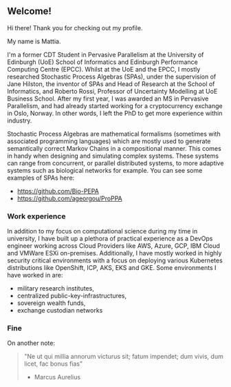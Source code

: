 ## Welcome!

Hi there! Thank you for checking out my profile. 

My name is Mattia. 

I'm a former CDT Student in Pervasive Parallelism at the University of Edinburgh (UoE) School of Informatics and Edinburgh Performance Computing Centre (EPCC). Whilst at the UoE and the EPCC, I mostly researched Stochastic Process Algebras (SPAs), under the supervision of Jane Hilston, the inventor of SPAs and Head of Research at the School of Informatics, and Roberto Rossi, Professor of Uncertainty Modelling at UoE Business School. After my first year, I was awarded an MS in Pervasive Parallelism, and had already started working for a cryptocurrency exchange in Oslo, Norway. In other words, I left the PhD to get more experience within industry.

Stochastic Process Algebras are mathematical formalisms (sometimes with associated programming languages) which are mostly used to generate semantically correct Markov Chains in a compositional manner. This comes in handy when designing and simulating complex systems. These systems can range from concurrent, or parallel distributed systems, to more adaptive systems such as biological networks for example. You can see some examples of SPAs here:
- https://github.com/Bio-PEPA 
- https://github.com/ageorgou/ProPPA

### Work experience

In addition to my focus on computational science during my time in university, I have built up a plethora of practical experience as a DevOps engineer working across Cloud Providers like AWS, Azure, GCP, IBM Cloud and VMWare ESXi on-premises. Additionally, I have mostly worked in highly security critical environments with a focus on deploying various Kubernetes distributions like OpenShift, ICP, AKS, EKS and GKE. Some environments I have worked in are:
- military research institutes, 
- centralized public-key-infrastructures, 
- sovereign wealth funds,
- exchange custodian networks 

### Fine

On another note:

> "Ne ut qui millia annorum victurus sit; fatum impendet; dum vivis, dum licet, fac bonus fias"
> - Marcus Aurelius
